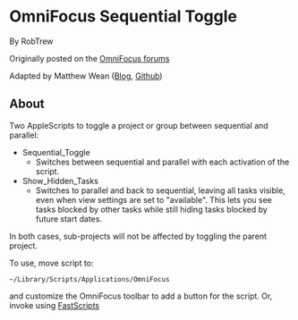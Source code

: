 OmniFocus Sequential Toggle
===========================
By RobTrew

Originally posted on the [OmniFocus forums][1]

Adapted by Matthew Wean ([Blog][2], [Github][3])

About
-----
Two AppleScripts to toggle a project or group between sequential and parallel:

* Sequential_Toggle
	- Switches between sequential and parallel with each activation of the script.
* Show\_Hidden\_Tasks
	- Switches to parallel and back to sequential, leaving all tasks visible, even when view settings are set to "available". This lets you see tasks blocked by other tasks while still hiding tasks blocked by future start dates.
	
In both cases, sub-projects will not be affected by toggling the parent project.

To use, move script to:

	~/Library/Scripts/Applications/OmniFocus

and customize the OmniFocus toolbar to add a button for the script. Or, invoke using [FastScripts][4]

[1]: http://forums.omnigroup.com/showthread.php?p=95563#post95563
[2]: http://mattwean.com
[3]: http://github.com/mwean
[4]: http://www.red-sweater.com/fastscripts/